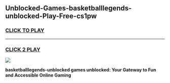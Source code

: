 
## Unblocked-Games-basketballlegends-unblocked-Play-Free-cs1pw
<h3>
<a href="https://premium76.site?title=basketballlegends-unblocked&ref=23A">CLICK TO PLAY</a></h3>
<hr>

<h3>
<a href="https://premium76.site?title=basketballlegends-unblocked&ref=23A">CLICK 2 PLAY</a>
  
</h3>

<a href="https://premium76.site?title=basketballlegends-unblocked&ref=23A"><img src="https://clearcache.store/games.png"></a>


**basketballlegends-unblocked games unblocked: Your Gateway to Fun and Accessible Online Gaming**
